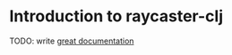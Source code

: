 # Introduction to raycaster-clj

TODO: write [great documentation](http://jacobian.org/writing/great-documentation/what-to-write/)

